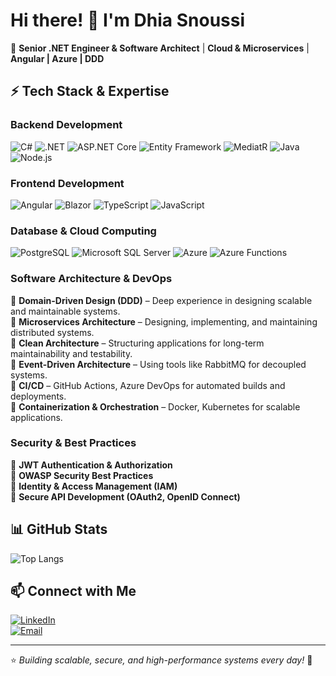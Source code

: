 # Hi there! 👋 I'm Dhia Snoussi

🚀 **Senior .NET Engineer & Software Architect** | **Cloud & Microservices** | **Angular | Azure | DDD**

## ⚡ Tech Stack & Expertise

### **Backend Development**
![C#](https://img.shields.io/badge/C%23-239120?style=for-the-badge&logo=c-sharp&logoColor=white)
![.NET](https://img.shields.io/badge/.NET-512BD4?style=for-the-badge&logo=dotnet&logoColor=white)
![ASP.NET Core](https://img.shields.io/badge/ASP.NET%20Core-5C2D91?style=for-the-badge&logo=dotnet&logoColor=white)
![Entity Framework](https://img.shields.io/badge/Entity%20Framework-512BD4?style=for-the-badge&logo=dotnet&logoColor=white)
![MediatR](https://img.shields.io/badge/MediatR-512BD4?style=for-the-badge&logo=dotnet&logoColor=white)
![Java](https://img.shields.io/badge/Java-ED8B00?style=for-the-badge&logo=openjdk&logoColor=white)
![Node.js](https://img.shields.io/badge/Node.js-43853D?style=for-the-badge&logo=node.js&logoColor=white)

### **Frontend Development**
![Angular](https://img.shields.io/badge/Angular-DD0031?style=for-the-badge&logo=angular&logoColor=white)
![Blazor](https://img.shields.io/badge/Blazor-512BD4?style=for-the-badge&logo=blazor&logoColor=white)
![TypeScript](https://img.shields.io/badge/TypeScript-3178C6?style=for-the-badge&logo=typescript&logoColor=white)
![JavaScript](https://img.shields.io/badge/JavaScript-F7DF1E?style=for-the-badge&logo=javascript&logoColor=black)

### **Database & Cloud Computing**
![PostgreSQL](https://img.shields.io/badge/PostgreSQL-336791?style=for-the-badge&logo=postgresql&logoColor=white)
![Microsoft SQL Server](https://img.shields.io/badge/SQL%20Server-CC2927?style=for-the-badge&logo=microsoft-sql-server&logoColor=white)
![Azure](https://img.shields.io/badge/Microsoft%20Azure-0078D4?style=for-the-badge&logo=microsoft-azure&logoColor=white)
![Azure Functions](https://img.shields.io/badge/Azure%20Functions-0078D4?style=for-the-badge&logo=azure-functions&logoColor=white)

### **Software Architecture & DevOps**
🔹 **Domain-Driven Design (DDD)** – Deep experience in designing scalable and maintainable systems.  
🔹 **Microservices Architecture** – Designing, implementing, and maintaining distributed systems.  
🔹 **Clean Architecture** – Structuring applications for long-term maintainability and testability.  
🔹 **Event-Driven Architecture** – Using tools like RabbitMQ for decoupled systems.  
🔹 **CI/CD** – GitHub Actions, Azure DevOps for automated builds and deployments.  
🔹 **Containerization & Orchestration** – Docker, Kubernetes for scalable applications.

### **Security & Best Practices**
🔹 **JWT Authentication & Authorization**  
🔹 **OWASP Security Best Practices**  
🔹 **Identity & Access Management (IAM)**  
🔹 **Secure API Development (OAuth2, OpenID Connect)**  

## 📊 GitHub Stats
![Top Langs](https://github-readme-stats.vercel.app/api/top-langs/?username=dhiasnoussi&layout=compact&theme=radical)

## 📫 Connect with Me

[![LinkedIn](https://img.shields.io/badge/LinkedIn-0077B5?style=for-the-badge&logo=linkedin&logoColor=white)](https://www.linkedin.com/in/dhia-snoussi/)  
[![Email](https://img.shields.io/badge/Email-D14836?style=for-the-badge&logo=gmail&logoColor=white)](mailto:dhiaeddsn@outlook.com)

---
⭐ *Building scalable, secure, and high-performance systems every day!* 🚀
